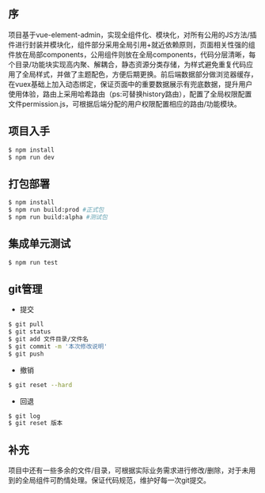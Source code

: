 ## 序
项目基于vue-element-admin，实现全组件化、模块化，对所有公用的JS方法/插件进行封装并模块化，组件部分采用全局引用+就近依赖原则，页面相关性强的组件放在局部components，公用组件则放在全局components，代码分层清晰，每个目录/功能块实现高内聚、解耦合，静态资源分类存储，为样式避免重复代码应用了全局样式，并做了主题配色，方便后期更换。前后端数据部分做浏览器缓存，在vuex基础上加入动态绑定，保证页面中的重要数据展示有兜底数据，提升用户使用体验，路由上采用哈希路由（ps:可替换history路由），配置了全局权限配置文件permission.js，可根据后端分配的用户权限配置相应的路由/功能模块。

## 项目入手
```bash
$ npm install
$ npm run dev
```

## 打包部署
```bash
$ npm install
$ npm run build:prod #正式包
$ npm run build:alpha #测试包
```

## 集成单元测试
```bash
$ npm run test
```

## git管理
- 提交
```bash
$ git pull
$ git status
$ git add 文件目录/文件名
$ git commit -m '本次修改说明'
$ git push
```

- 撤销
```bash
$ git reset --hard
```

- 回退
```bash
$ git log
$ git reset 版本
```

## 补充
项目中还有一些多余的文件/目录，可根据实际业务需求进行修改/删除，对于未用到的全局组件可酌情处理。保证代码规范，维护好每一次git提交。